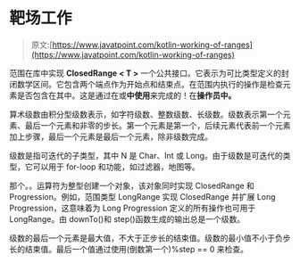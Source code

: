 # 靶场工作

> 原文:[https://www.javatpoint.com/kotlin-working-of-ranges](https://www.javatpoint.com/kotlin-working-of-ranges)

范围在库中实现 **ClosedRange < T >** 一个公共接口。它表示为可比类型定义的封闭数学区间。它包含两个端点作为开始点和结束点。在范围内执行的操作是检查元素是否包含在其中。这是通过在或**中使用**来完成的！在**操作员中。**

算术级数由积分型级数表示，如字符级数、整数级数、长级数。级数表示第一个元素、最后一个元素和非零的步长。第一个元素是第一个，后续元素代表前一个元素加上步骤，最后一个元素是最后一个元素，除非级数完成。

级数是指可迭代<n>的子类型，其中 N 是 Char、Int 或 Long。由于级数是可迭代的<n>类型，它可以用于 for-loop 和功能，如过滤器，地图等。</n></n>

那个。。运算符为整型创建一个对象，该对象同时实现 ClosedRange <t>和 Progression。例如，范围类型 LongRange 实现 ClosedRange <int>并扩展 Long Progression，这意味着为 Long Progression 定义的所有操作也可用于 LongRange。由 downTo()和 step()函数生成的输出总是一个级数。</int></t>

级数的最后一个元素是最大值，不大于正步长的结束值。级数的最小值不小于负步长的结束值。最后一个值通过使用(倒数第一个)%step == 0 来检查。